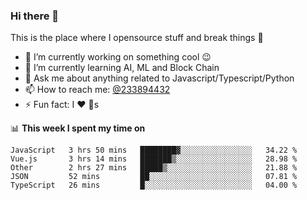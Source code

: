### Hi there 👋

<!--
**a233894432/a233894432** is a ✨ _special_ ✨ repository because its `README.md` (this file) appears on your GitHub profile.

Here are some ideas to get you started:

- 🔭 I’m currently working on ...
- 🌱 I’m currently learning ...
- 👯 I’m looking to collaborate on ...
- 🤔 I’m looking for help with ...
- 💬 Ask me about ...
- 📫 How to reach me: ...
- 😄 Pronouns: ...
- ⚡ Fun fact: ...
-->
 
 
This is the place where I opensource stuff and break things :rofl:

- 🔭 I’m currently working on something cool :wink:
- 🌱 I’m currently learning AI, ML and Block Chain
- 💬 Ask me about anything related to Javascript/Typescript/Python
- 📫 How to reach me: [@233894432](https://twitter.com/233894432)
- ⚡ Fun fact: I :heart: :dog:s

📊 **This week I spent my time on**
<!--START_SECTION:waka-->
```text
JavaScript   3 hrs 50 mins   ████████▓░░░░░░░░░░░░░░░░   34.22 % 
Vue.js       3 hrs 14 mins   ███████▒░░░░░░░░░░░░░░░░░   28.98 % 
Other        2 hrs 27 mins   █████▒░░░░░░░░░░░░░░░░░░░   21.88 % 
JSON         52 mins         ██░░░░░░░░░░░░░░░░░░░░░░░   07.81 % 
TypeScript   26 mins         █░░░░░░░░░░░░░░░░░░░░░░░░   04.00 % 
```
<!--END_SECTION:waka-->
